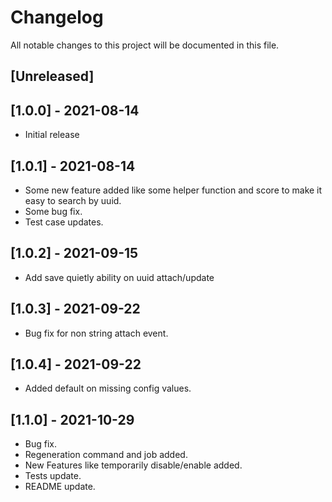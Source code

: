 # Changelog
All notable changes to this project will be documented in this file.

## [Unreleased]


## [1.0.0] - 2021-08-14
- Initial release

## [1.0.1] - 2021-08-14

- Some new feature added like some helper function and score to make it easy to search by uuid.
- Some bug fix.
- Test case updates.

## [1.0.2] - 2021-09-15
- Add save quietly ability on uuid attach/update

## [1.0.3] - 2021-09-22
- Bug fix for non string attach event.

## [1.0.4] - 2021-09-22
- Added default on missing config values.

## [1.1.0] - 2021-10-29
- Bug fix.
- Regeneration command and job added.
- New Features like temporarily disable/enable added.
- Tests update.
- README update.

